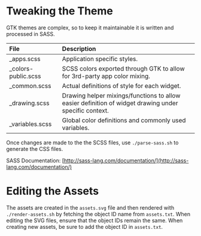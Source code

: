 Tweaking the Theme
==================

GTK themes are complex, so to keep it maintainable it is written and processed in SASS.

| File    | Description                                                             |
|:--------|:------------------------------------------------------------------------|
| _apps.scss          | Application specific styles.
| _colors-public.scss | SCSS colors exported through GTK to allow for 3rd-party app color mixing.
| _common.scss        | Actual definitions of style for each widget.
| _drawing.scss       | Drawing helper mixings/functions to allow easier definition of widget drawing under specific context.
| _variables.scss     | Global color definitions and commonly used variables.

Once changes are made to the the SCSS files, use `./parse-sass.sh` to generate the CSS files.

SASS Documentation: [http://sass-lang.com/documentation/](http://sass-lang.com/documentation/)


Editing the Assets
==================

The assets are created in the `assets.svg` file and then rendered with `./render-assets.sh` by fetching the object ID name from `assets.txt`. When editing the SVG files, ensure that the object IDs remain the same. When creating new assets, be sure to add the object ID in `assets.txt`.
